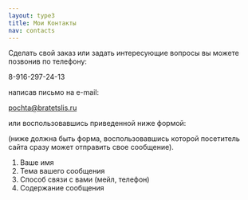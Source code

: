 ```yaml
---
layout: type3
title: Мои Контакты
nav: contacts
---
```

Сделать свой заказ или задать интересующие вопросы вы можете позвонив по телефону:

8-916-297-24-13 

написав письмо на e-mail:

pochta@bratetslis.ru

или воспользовавшись приведенной ниже формой:

(ниже должна быть форма, воспользовавшись которой посетитель сайта сразу может отправить свое сообщение).

1. Ваше имя 
2. Тема вашего сообщения
3. Способ связи с вами (мейл, телефон)
4. Содержание сообщения
